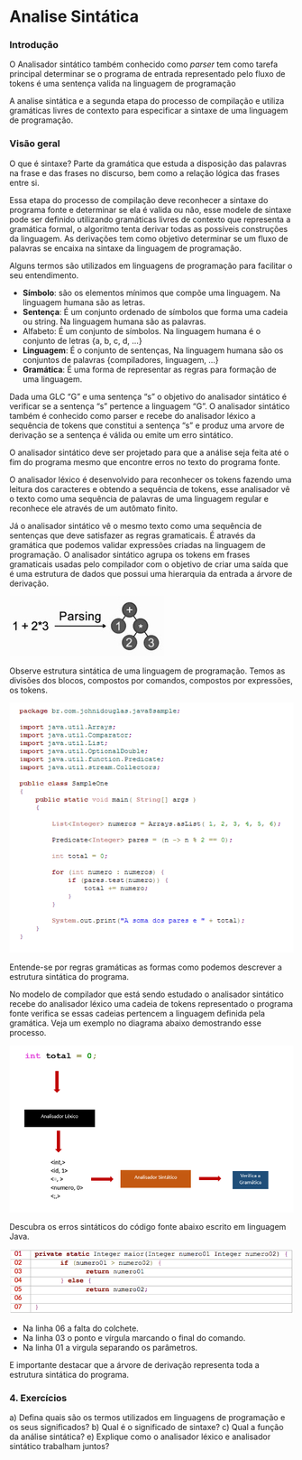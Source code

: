 Analise Sintática
======

### Introdução

O Analisador sintático também conhecido como *parser* tem como tarefa principal determinar se o programa de entrada representado pelo fluxo de tokens é uma sentença valida na linguagem de programação 

A analise sintática e a segunda etapa do processo de compilação e utiliza gramáticas livres de contexto para especificar a sintaxe de uma linguagem de programação.

### Visão geral

O que é sintaxe? Parte da gramática que estuda a disposição das palavras na frase e das frases no discurso, bem como a relação lógica das frases entre si.

Essa etapa do processo de compilação deve reconhecer a sintaxe do programa fonte e determinar se ela é valida ou não, esse modele de sintaxe pode ser definido utilizando gramáticas livres de contexto que representa a gramática formal, o algoritmo tenta derivar todas as possíveis construções da linguagem. As derivações tem como objetivo determinar se um fluxo de palavras se encaixa na sintaxe da linguagem de programação.

Alguns termos são utilizados em linguagens de programação para facilitar o seu entendimento.

* **Símbolo**: são os elementos mínimos que compõe uma linguagem. Na linguagem humana são as letras. 
* **Sentença**: É um conjunto ordenado de símbolos que forma uma cadeia ou string.  Na linguagem humana são as palavras.
* Alfabeto: É um conjunto de símbolos. Na linguagem humana é o conjunto de letras {a, b, c, d, ...} 
* **Linguagem**: É o conjunto de sentenças, Na linguagem humana são os conjuntos de palavras {compiladores, linguagem, ...}
* **Gramática**: É uma forma de representar as regras para formação de uma linguagem.

Dada uma GLC “G” e uma sentença “s” o objetivo do analisador sintático é verificar se a sentença “s” pertence a linguagem “G”. O analisador sintático também é conhecido como parser e recebe do analisador léxico a sequência de tokens que constitui a sentença “s” e produz uma arvore de derivação se a sentença é válida ou emite um erro sintático. 

O analisador sintático deve ser projetado para que a análise seja feita até o fim do programa mesmo que encontre erros no texto do programa fonte.

O analisador léxico é desenvolvido para reconhecer os tokens fazendo uma leitura dos caracteres e obtendo a sequência de tokens, esse analisador vê o texto como uma sequência de palavras de uma linguagem regular e reconhece ele através de um autômato finito. 

Já o analisador sintático vê o mesmo texto como uma sequência de sentenças que deve satisfazer as regras gramaticais. É através da gramática que podemos validar expressões criadas na linguagem de programação. O analisador sintático agrupa os tokens em frases gramaticais usadas pelo compilador com o objetivo de criar uma saída que é uma estrutura de dados que possui uma hierarquia da entrada a árvore de derivação.

![](../images/ast.png)

Observe estrutura sintática de uma linguagem de programação. Temos as divisões dos blocos, compostos por comandos, compostos por expressões, os tokens.

![](../images/source-code-java.png)

Entende-se por regras gramáticas as formas como podemos descrever a estrutura sintática do programa. 

No modelo de compilador que está sendo estudado o analisador sintático recebe do analisador léxico uma cadeia de tokens representado o programa fonte verifica se essas cadeias pertencem a linguagem definida pela gramática. Veja um exemplo no diagrama abaixo demostrando esse processo. 

![](../images/scheme-parsing.png)

Descubra os erros sintáticos do código fonte abaixo escrito em linguagem Java.

![](../images/errors-java-source-code.png)

* Na linha 06 a falta do colchete.
* Na linha 03 o ponto e vírgula marcando o final do comando.
* Na linha 01 a virgula separando os parâmetros.

E importante destacar que a árvore de derivação representa toda a estrutura sintática do programa.

### 4. Exercícios 

a) Defina quais são os termos utilizados em linguagens de programação e os seus significados?
b) Qual é o significado de sintaxe?
c) Qual a função da análise sintática?
e) Explique como o analisador léxico e analisador sintático trabalham juntos? 